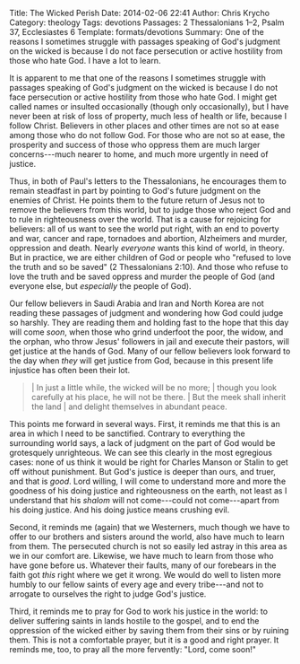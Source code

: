 Title: The Wicked Perish
Date: 2014-02-06 22:41
Author: Chris Krycho
Category: theology
Tags: devotions
Passages: 2 Thessalonians 1–2, Psalm 37, Ecclesiastes 6
Template: formats/devotions
Summary: One of the reasons I sometimes struggle with passages speaking of God's judgment on the wicked is because I do not face persecution or active hostility from those who hate God. I have a lot to learn.

It is apparent to me that one of the reasons I sometimes struggle with passages
speaking of God's judgment on the wicked is because I do not face persecution or
active hostility from those who hate God. I might get called names or insulted
occasionally (though only occasionally), but I have never been at risk of loss
of property, much less of health or life, because I follow Christ. Believers in
other places and other times are not so at ease among those who do not follow
God. For those who are not so at ease, the prosperity and success of those who
oppress them are much larger concerns---much nearer to home, and much more
urgently in need of justice.

Thus, in both of Paul's letters to the Thessalonians, he encourages them to
remain steadfast in part by pointing to God's future judgment on the enemies of
Christ. He points them to the future return of Jesus not to remove the believers
from this world, but to judge those who reject God and to rule in righteousness
over the world. That is a cause for rejoicing for believers: all of us want to
see the world put right, with an end to poverty and war, cancer and rape,
tornadoes and abortion, Alzheimers and murder, oppression and death. Nearly
*everyone* wants this kind of world, in theory. But in practice, we are either
children of God or people who "refused to love the truth and so be saved" (2
Thessalonians 2:10). And those who refuse to love the truth and be saved oppress
and murder the people of God (and everyone else, but *especially* the people of
God).

Our fellow believers in Saudi Arabia and Iran and North Korea are not reading
these passages of judgment and wondering how God could judge so harshly. They
are reading them and holding fast to the hope that this day will come *soon*,
when those who grind underfoot the poor, the widow, and the orphan, who throw
Jesus' followers in jail and execute their pastors, will get justice at the
hands of God. Many of our fellow believers look forward to the day when *they*
will get justice from God, because in this present life injustice has often been
their lot.

> | In just a little while, the wicked will be no more;
> |     though you look carefully at his place, he will not be there.
> | But the meek shall inherit the land
> |     and delight themselves in abundant peace.

This points me forward in several ways. First, it reminds me that this is an
area in which I need to be sanctified. Contrary to everything the surrounding
world says, a lack of judgment on the part of God would be grotesquely
unrighteous. We can see this clearly in the most egregious cases: none of us
think it would be right for Charles Manson or Stalin to get off without
punishment. But God's justice is deeper than ours, and truer, and that is
*good*. Lord willing, I will come to understand more and more the goodness of
his doing justice and righteousness on the earth, not least as I understand that
his *shalom* will not come---could not come---apart from his doing justice. And
his doing justice means crushing evil.

Second, it reminds me (again) that we Westerners, much though we have to offer
to our brothers and sisters around the world, also have much to learn from them.
The persecuted church is not so easily led astray in this area as we in our
comfort are. Likewise, we have much to learn from those who have gone before us.
Whatever their faults, many of our forebears in the faith got *this* right where
we get it wrong. We would do well to listen more humbly to our fellow saints of
every age and every tribe---and not to arrogate to ourselves the right to judge
God's justice.

Third, it reminds me to pray for God to work his justice in the world: to
deliver suffering saints in lands hostile to the gospel, and to end the
oppression of the wicked either by saving them from their sins or by ruining
them. This is not a comfortable prayer, but it is a good and right prayer. It
reminds me, too, to pray all the more fervently: "Lord, come soon!"
